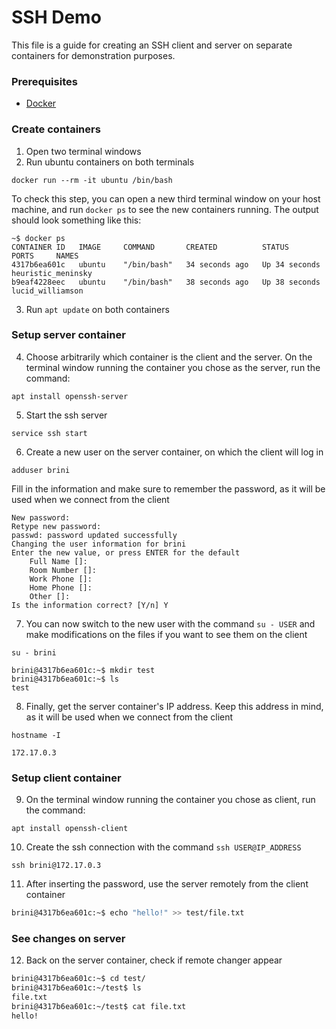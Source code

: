 # SSH Demo

This file is a guide for creating an SSH client and server on separate containers for demonstration purposes.

### Prerequisites

- [Docker](https://docs.docker.com/engine/install/ubuntu/)

### Create containers

1. Open two terminal windows
2. Run ubuntu containers on both terminals

```shell
docker run --rm -it ubuntu /bin/bash
```

To check this step, you can open a new third terminal window on your host machine, 
and run `docker ps` to see the new containers running. The output should look something
like this:

```
~$ docker ps
CONTAINER ID   IMAGE     COMMAND       CREATED          STATUS          PORTS     NAMES
4317b6ea601c   ubuntu    "/bin/bash"   34 seconds ago   Up 34 seconds             heuristic_meninsky
b9eaf4228eec   ubuntu    "/bin/bash"   38 seconds ago   Up 38 seconds             lucid_williamson
```

3. Run `apt update` on both containers

### Setup server container 

4. Choose arbitrarily which container is the client and the server. On the terminal window running the 
container you chose as the server, run the command:

```shell
apt install openssh-server
```

5. Start the ssh server

```shell
service ssh start
```

6. Create a new user on the server container, on which the client will log in

```shell
adduser brini
```

Fill in the information and make sure to remember the password, as it will be used when we connect from the client

```
New password: 
Retype new password: 
passwd: password updated successfully
Changing the user information for brini
Enter the new value, or press ENTER for the default
	Full Name []: 
	Room Number []: 
	Work Phone []: 
	Home Phone []: 
	Other []: 
Is the information correct? [Y/n] Y
```

7. You can now switch to the new user with the command `su - USER` and make modifications on the files if you
want to see them on the client

```shell
su - brini
```

```
brini@4317b6ea601c:~$ mkdir test
brini@4317b6ea601c:~$ ls 
test
```

8. Finally, get the server container's IP address. Keep this address in mind, as it will be used when we connect from the client

```shell
hostname -I
```

```{style="text-color:110,110,110"}
172.17.0.3 
```

### Setup client container

9. On the terminal window running the container you chose as client, 
run the command:

```shell
apt install openssh-client
```

10. Create the ssh connection with the command `ssh USER@IP_ADDRESS`

```shell
ssh brini@172.17.0.3
```

11. After inserting the password, use the server remotely from the client container

```bash
brini@4317b6ea601c:~$ echo "hello!" >> test/file.txt
```

### See changes on server

12. Back on the server container, check if remote changer appear

```bash
brini@4317b6ea601c:~$ cd test/
brini@4317b6ea601c:~/test$ ls
file.txt
brini@4317b6ea601c:~/test$ cat file.txt 
hello!
```


